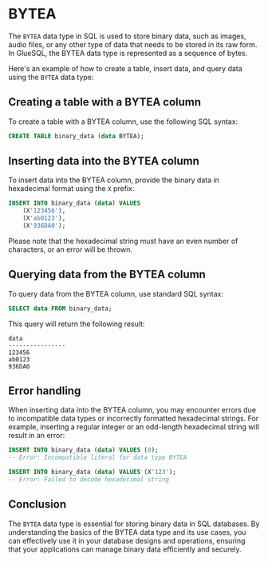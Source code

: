 # BYTEA

The `BYTEA` data type in SQL is used to store binary data, such as images, audio files, or any other type of data that needs to be stored in its raw form. In GlueSQL, the BYTEA data type is represented as a sequence of bytes.

Here's an example of how to create a table, insert data, and query data using the `BYTEA` data type:

## Creating a table with a BYTEA column

To create a table with a BYTEA column, use the following SQL syntax:

```sql
CREATE TABLE binary_data (data BYTEA);
```

## Inserting data into the BYTEA column

To insert data into the BYTEA column, provide the binary data in hexadecimal format using the `X` prefix:

```sql
INSERT INTO binary_data (data) VALUES
    (X'123456'),
    (X'ab0123'),
    (X'936DA0');
```

Please note that the hexadecimal string must have an even number of characters, or an error will be thrown.

## Querying data from the BYTEA column

To query data from the BYTEA column, use standard SQL syntax:

```sql
SELECT data FROM binary_data;
```

This query will return the following result:

```
data
----------------
123456
ab0123
936DA0
```

## Error handling

When inserting data into the BYTEA column, you may encounter errors due to incompatible data types or incorrectly formatted hexadecimal strings. For example, inserting a regular integer or an odd-length hexadecimal string will result in an error:

```sql
INSERT INTO binary_data (data) VALUES (0);
-- Error: Incompatible literal for data type BYTEA

INSERT INTO binary_data (data) VALUES (X'123');
-- Error: Failed to decode hexadecimal string
```

## Conclusion

The `BYTEA` data type is essential for storing binary data in SQL databases. By understanding the basics of the BYTEA data type and its use cases, you can effectively use it in your database designs and operations, ensuring that your applications can manage binary data efficiently and securely.